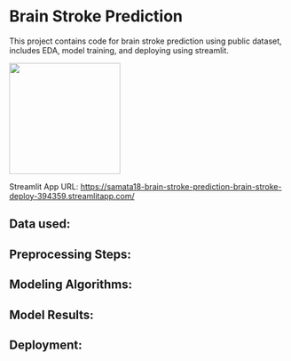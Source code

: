 # Brain Stroke Prediction
This project contains code for brain stroke prediction using public dataset, includes EDA, model training, and deploying using streamlit.

<div>
<img src="https://www.yashodahealthcare.com/blogs/wp-content/uploads/2021/08/Best-Doctor-or-Hospitals-for-Stroke-Brain-Attack-Treatment-in-Delhi-NCR-ghaziabad.jpeg" width="200" class="center"/>
</div>

Streamlit App URL: https://samata18-brain-stroke-prediction-brain-stroke-deploy-394359.streamlitapp.com/

Data used:
- 

Preprocessing Steps:
- 

Modeling Algorithms:
- 

Model Results:
- 

Deployment:
- 


